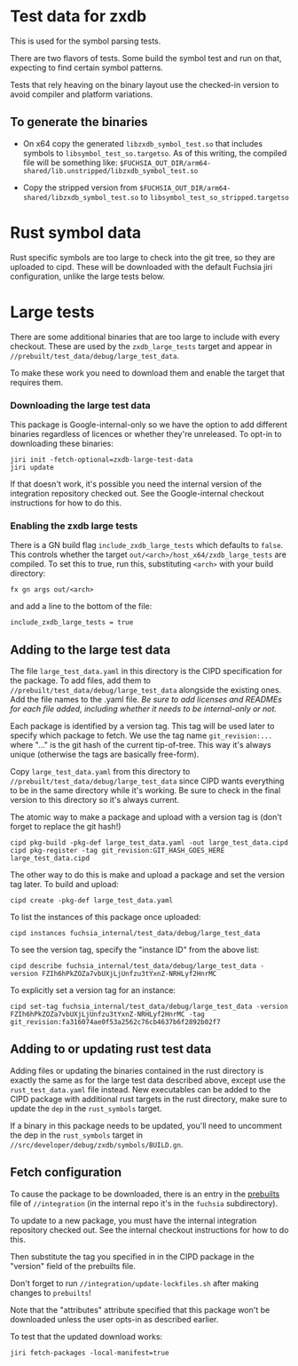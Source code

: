 # Test data for zxdb

This is used for the symbol parsing tests.

There are two flavors of tests. Some build the symbol test and run on that, expecting to find
certain symbol patterns.

Tests that rely heaving on the binary layout use the checked-in version to avoid compiler and
platform variations.

## To generate the binaries

  * On x64 copy the generated `libzxdb_symbol_test.so` that includes symbols to
    `libsymbol_test_so.targetso`. As of this writing, the compiled file will be something
    like: `$FUCHSIA_OUT_DIR/arm64-shared/lib.unstripped/libzxdb_symbol_test.so`

  * Copy the stripped version from `$FUCHSIA_OUT_DIR/arm64-shared/libzxdb_symbol_test.so` to
    `libsymbol_test_so_stripped.targetso`

# Rust symbol data

Rust specific symbols are too large to check into the git tree, so they are uploaded to cipd. These
will be downloaded with the default Fuchsia jiri configuration, unlike the large tests below.

# Large tests

There are some additional binaries that are too large to include with every checkout. These are
used by the `zxdb_large_tests` target and appear in `//prebuilt/test_data/debug/large_test_data`.

To make these work you need to download them and enable the target that requires them.

### Downloading the large test data

This package is Google-internal-only so we have the option to add different binaries regardless of
licences or whether they're unreleased. To opt-in to downloading these binaries:

```
jiri init -fetch-optional=zxdb-large-test-data
jiri update
```

If that doesn't work, it's possible you need the internal version of the integration repository
checked out. See the Google-internal checkout instructions for how to do this.

### Enabling the zxdb large tests

There is a GN build flag `include_zxdb_large_tests` which defaults to `false`. This controls whether
the target `out/<arch>/host_x64/zxdb_large_tests` are compiled. To set this to true, run this,
substituting `<arch>` with your build directory:

```
fx gn args out/<arch>
```

and add a line to the bottom of the file:

```
include_zxdb_large_tests = true
```

## Adding to the large test data

The file `large_test_data.yaml` in this directory is the CIPD specification for the package. To add
files, add them to `//prebuilt/test_data/debug/large_test_data` alongside the existing ones. Add
the file names to the .yaml file. _Be sure to add licenses and READMEs for each file added,
including whether it needs to be internal-only or not._

Each package is identified by a version tag. This tag will be used later to specify which package
to fetch. We use the tag name `git_revision:...` where "..." is the git hash of the current
tip-of-tree. This way it's always unique (otherwise the tags are basically free-form).

Copy `large_test_data.yaml` from this directory to `//prebuilt/test_data/debug/large_test_data`
since CIPD wants everything to be in the same directory while it's working. Be sure to check in the
final version to this directory so it's always current.

The atomic way to make a package and upload with a version tag is (don't forget to replace the git
hash!)

```
cipd pkg-build -pkg-def large_test_data.yaml -out large_test_data.cipd
cipd pkg-register -tag git_revision:GIT_HASH_GOES_HERE large_test_data.cipd
```

The other way to do this is make and upload a package and set the version tag later. To build and
upload:

```
cipd create -pkg-def large_test_data.yaml
```

To list the instances of this package once uploaded:

```
cipd instances fuchsia_internal/test_data/debug/large_test_data
```

To see the version tag, specify the "instance ID" from the above list:

```
cipd describe fuchsia_internal/test_data/debug/large_test_data -version FZIh6hPkZOZa7vbUXjLjUnfzu3tYxnZ-NRHLyf2HnrMC
```

To explicitly set a version tag for an instance:

```
cipd set-tag fuchsia_internal/test_data/debug/large_test_data -version FZIh6hPkZOZa7vbUXjLjUnfzu3tYxnZ-NRHLyf2HnrMC -tag git_revision:fa316074ae0f53a2562c76cb4637b6f2892b02f7
```

## Adding to or updating rust test data

Adding files or updating the binaries contained in the rust directory is exactly the same as for the
large test data described above, except use the `rust_test_data.yaml` file instead. New executables
can be added to the CIPD package with additional rust targets in the rust directory, make sure to
update the `dep` in the `rust_symbols` target.

If a binary in this package needs to be updated, you'll need to uncomment the dep in the
`rust_symbols` target in `//src/developer/debug/zxdb/symbols/BUILD.gn`.

## Fetch configuration

To cause the package to be downloaded, there is an entry in the
[prebuilts](https://fuchsia.googlesource.com/integration/+/HEAD/prebuilts) file of
`//integration` (in the internal repo it's in the `fuchsia` subdirectory).

To update to a new package, you must have the internal integration repository checked out. See the
internal checkout instructions for how to do this.

Then substitute the tag you specified in in the CIPD package in the "version" field of the prebuilts
file.

Don't forget to run `//integration/update-lockfiles.sh` after making changes to `prebuilts`!

Note that the "attributes" attribute specified that this package won't be downloaded unless the user
opts-in as described earlier.

To test that the updated download works:

```
jiri fetch-packages -local-manifest=true
```
